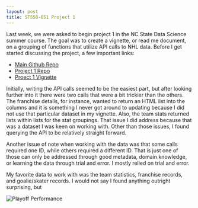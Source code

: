 ```yaml
---
layout: post
title: ST558-651 Project 1
---
```


 	
Last week, we were asked to begin project 1 in the NC State Data Science summer course. The goal was to create a vignette, or read me document, on a grouping of functions that utilize API calls to NHL data. Before I get started discussing the project, a few important links:

*  [Main Github Repo](https://github.com/jrcarr83/jrcarr83.github.io)
*  [Project 1 Repo](https://github.com/jrcarr83/st558-651-project-1)
*  [Proect 1 Vignette](https://jrcarr83.github.io/st558-651-project-1/)

Initially, writing the API calls seemed to be the easiest part, but after looking further into it there were two calls that were a bit trickier than the others. The franchise details, for instance, wanted to return an HTML list into the columns and it is something I never got around to updating because I did not use that particular dataset in my vignette. Also, the team stats returned lists within lists for the stat groupings. That issue I did address because that was a dataset I was keen on working with. Other than those issues, I found querying the API to be relatively straight forward. 

Another issue of note when working with the data was that some calls required one ID, while others required a different ID. That is just one of those can only be addressed through good metadata, domain knowledge, or learning the data through trial and error. I mostly relied on trial and error.

My favorite data to work with was the team statistics, franchise records, and goalie/skater records. I would not say I found anything outright surprising, but 

![Playoff Performance](https://jrcarr83.github.io/st558-651-project-1/readme_files/figure-gfm/clutch_teams-1.png)
